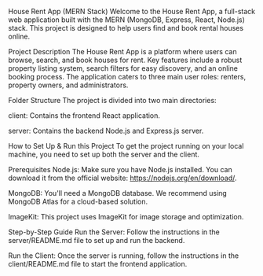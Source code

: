 House Rent App (MERN Stack)
Welcome to the House Rent App, a full-stack web application built with the MERN (MongoDB, Express, React, Node.js) stack. This project is designed to help users find and book rental houses online.

Project Description
The House Rent App is a platform where users can browse, search, and book houses for rent. Key features include a robust property listing system, search filters for easy discovery, and an online booking process. The application caters to three main user roles: renters, property owners, and administrators.

Folder Structure
The project is divided into two main directories:

client: Contains the frontend React application.

server: Contains the backend Node.js and Express.js server.

How to Set Up & Run this Project
To get the project running on your local machine, you need to set up both the server and the client.

Prerequisites
Node.js: Make sure you have Node.js installed. You can download it from the official website: https://nodejs.org/en/download/.

MongoDB: You'll need a MongoDB database. We recommend using MongoDB Atlas for a cloud-based solution.

ImageKit: This project uses ImageKit for image storage and optimization.

Step-by-Step Guide
Run the Server: Follow the instructions in the server/README.md file to set up and run the backend.

Run the Client: Once the server is running, follow the instructions in the client/README.md file to start the frontend application.
